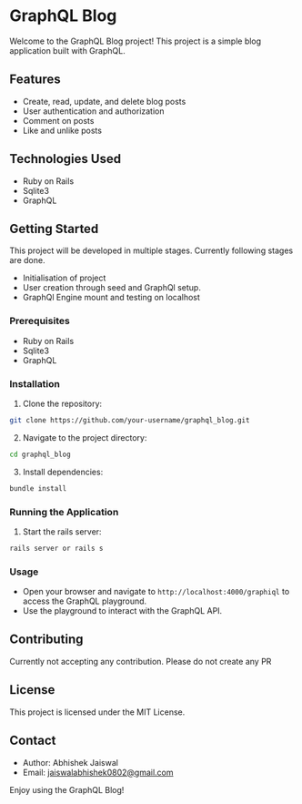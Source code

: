 # GraphQL Blog

Welcome to the GraphQL Blog project! This project is a simple blog application built with GraphQL.

## Features

- Create, read, update, and delete blog posts
- User authentication and authorization
- Comment on posts
- Like and unlike posts

## Technologies Used

- Ruby on Rails
- Sqlite3
- GraphQL

## Getting Started
  This project will be developed in multiple stages. Currently following stages are done.
  - Initialisation of project
  - User creation through seed and GraphQl setup.
  - GraphQl Engine mount and testing on localhost
### Prerequisites

- Ruby on Rails
- Sqlite3
- GraphQL

### Installation

1. Clone the repository:
  ```sh
  git clone https://github.com/your-username/graphql_blog.git
  ```
2. Navigate to the project directory:
  ```sh
  cd graphql_blog
  ```
3. Install dependencies:
  ```sh
  bundle install
  ```

### Running the Application

1. Start the rails server:
  ```sh
  rails server or rails s
  ```


### Usage

- Open your browser and navigate to `http://localhost:4000/graphiql` to access the GraphQL playground.
- Use the playground to interact with the GraphQL API.

## Contributing

Currently not accepting any contribution. Please do not create any PR

## License

This project is licensed under the MIT License.

## Contact

- Author: Abhishek Jaiswal
- Email: jaiswalabhishek0802@gmail.com

Enjoy using the GraphQL Blog!